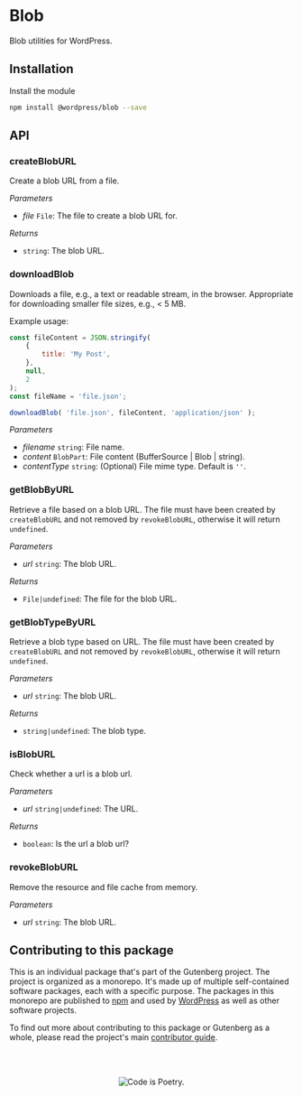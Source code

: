 # Blob

Blob utilities for WordPress.

## Installation

Install the module

```bash
npm install @wordpress/blob --save
```

## API

<!-- START TOKEN(Autogenerated API docs) -->

### createBlobURL

Create a blob URL from a file.

_Parameters_

-   _file_ `File`: The file to create a blob URL for.

_Returns_

-   `string`: The blob URL.

### downloadBlob

Downloads a file, e.g., a text or readable stream, in the browser. Appropriate for downloading smaller file sizes, e.g., \< 5 MB.

Example usage:

```js
const fileContent = JSON.stringify(
	{
		title: 'My Post',
	},
	null,
	2
);
const fileName = 'file.json';

downloadBlob( 'file.json', fileContent, 'application/json' );
```

_Parameters_

-   _filename_ `string`: File name.
-   _content_ `BlobPart`: File content (BufferSource | Blob | string).
-   _contentType_ `string`: (Optional) File mime type. Default is `''`.

### getBlobByURL

Retrieve a file based on a blob URL. The file must have been created by `createBlobURL` and not removed by `revokeBlobURL`, otherwise it will return `undefined`.

_Parameters_

-   _url_ `string`: The blob URL.

_Returns_

-   `File|undefined`: The file for the blob URL.

### getBlobTypeByURL

Retrieve a blob type based on URL. The file must have been created by `createBlobURL` and not removed by `revokeBlobURL`, otherwise it will return `undefined`.

_Parameters_

-   _url_ `string`: The blob URL.

_Returns_

-   `string|undefined`: The blob type.

### isBlobURL

Check whether a url is a blob url.

_Parameters_

-   _url_ `string|undefined`: The URL.

_Returns_

-   `boolean`: Is the url a blob url?

### revokeBlobURL

Remove the resource and file cache from memory.

_Parameters_

-   _url_ `string`: The blob URL.

<!-- END TOKEN(Autogenerated API docs) -->

## Contributing to this package

This is an individual package that's part of the Gutenberg project. The project is organized as a monorepo. It's made up of multiple self-contained software packages, each with a specific purpose. The packages in this monorepo are published to [npm](https://www.npmjs.com/) and used by [WordPress](https://make.wordpress.org/core/) as well as other software projects.

To find out more about contributing to this package or Gutenberg as a whole, please read the project's main [contributor guide](https://github.com/WordPress/gutenberg/tree/HEAD/CONTRIBUTING.md).

<br /><br /><p align="center"><img src="https://s.w.org/style/images/codeispoetry.png?1" alt="Code is Poetry." /></p>
